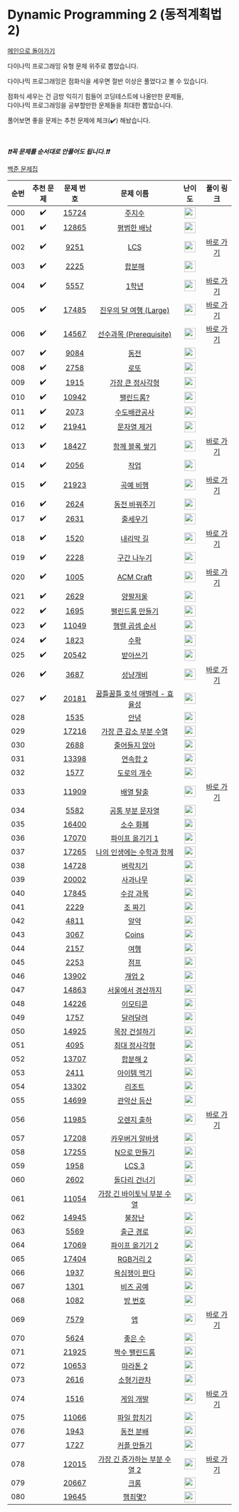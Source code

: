 # Dynamic Programming 2 (동적계획법 2)

[메인으로 돌아가기](https://github.com/tony9402/baekjoon)

다이나믹 프로그래밍 유형 문제 위주로 뽑았습니다.

다이나믹 프로그래밍은 점화식을 세우면 절반 이상은 풀었다고 볼 수 있습니다.

점화식 세우는 건 금방 익히기 힘들어 코딩테스트에 나올만한 문제들,   
다이나믹 프로그래밍을 공부할만한 문제들을 최대한 뽑았습니다.

풀어보면 좋을 문제는 추천 문제에 체크(:heavy_check_mark:) 해놨습니다.

<br>

***❗️❗️꼭 문제를 순서대로 안풀어도 됩니다.❗️❗️***

[백준 문제집](https://www.acmicpc.net/workbook/view/7021)


|순번|추천 문제|문제 번호|문제 이름|난이도|풀이 링크|
|:--:|:--:|:--:|:--:|:--:|:--:|
|000|:heavy_check_mark:|<a href="https://www.acmicpc.net/problem/15724" target="_blank">15724</a>|<a href="https://www.acmicpc.net/problem/15724" target="_blank">주지수</a>|<img height="25px" width="25px" src="https://static.solved.ac/tier_small/10.svg"/>||
|001|:heavy_check_mark:|<a href="https://www.acmicpc.net/problem/12865" target="_blank">12865</a>|<a href="https://www.acmicpc.net/problem/12865" target="_blank">평범한 배낭</a>|<img height="25px" width="25px" src="https://static.solved.ac/tier_small/11.svg"/>||
|002|:heavy_check_mark:|<a href="https://www.acmicpc.net/problem/9251" target="_blank">9251</a>|<a href="https://www.acmicpc.net/problem/9251" target="_blank">LCS</a>|<img height="25px" width="25px" src="https://static.solved.ac/tier_small/11.svg"/>|<a href="./../solution/dynamic_programming_2/9251" target="_blank">바로 가기</a>|
|003|:heavy_check_mark:|<a href="https://www.acmicpc.net/problem/2225" target="_blank">2225</a>|<a href="https://www.acmicpc.net/problem/2225" target="_blank">합분해</a>|<img height="25px" width="25px" src="https://static.solved.ac/tier_small/11.svg"/>||
|004|:heavy_check_mark:|<a href="https://www.acmicpc.net/problem/5557" target="_blank">5557</a>|<a href="https://www.acmicpc.net/problem/5557" target="_blank">1학년</a>|<img height="25px" width="25px" src="https://static.solved.ac/tier_small/11.svg"/>|<a href="./../solution/dynamic_programming_2/5557" target="_blank">바로 가기</a>|
|005|:heavy_check_mark:|<a href="https://www.acmicpc.net/problem/17485" target="_blank">17485</a>|<a href="https://www.acmicpc.net/problem/17485" target="_blank">진우의 달 여행 (Large)</a>|<img height="25px" width="25px" src="https://static.solved.ac/tier_small/11.svg"/>|<a href="./../solution/dynamic_programming_2/17485" target="_blank">바로 가기</a>|
|006|:heavy_check_mark:|<a href="https://www.acmicpc.net/problem/14567" target="_blank">14567</a>|<a href="https://www.acmicpc.net/problem/14567" target="_blank">선수과목 (Prerequisite)</a>|<img height="25px" width="25px" src="https://static.solved.ac/tier_small/11.svg"/>|<a href="./../solution/dynamic_programming_2/14567" target="_blank">바로 가기</a>|
|007|:heavy_check_mark:|<a href="https://www.acmicpc.net/problem/9084" target="_blank">9084</a>|<a href="https://www.acmicpc.net/problem/9084" target="_blank">동전</a>|<img height="25px" width="25px" src="https://static.solved.ac/tier_small/11.svg"/>||
|008|:heavy_check_mark:|<a href="https://www.acmicpc.net/problem/2758" target="_blank">2758</a>|<a href="https://www.acmicpc.net/problem/2758" target="_blank">로또</a>|<img height="25px" width="25px" src="https://static.solved.ac/tier_small/12.svg"/>||
|009|:heavy_check_mark:|<a href="https://www.acmicpc.net/problem/1915" target="_blank">1915</a>|<a href="https://www.acmicpc.net/problem/1915" target="_blank">가장 큰 정사각형</a>|<img height="25px" width="25px" src="https://static.solved.ac/tier_small/12.svg"/>||
|010|:heavy_check_mark:|<a href="https://www.acmicpc.net/problem/10942" target="_blank">10942</a>|<a href="https://www.acmicpc.net/problem/10942" target="_blank">팰린드롬?</a>|<img height="25px" width="25px" src="https://static.solved.ac/tier_small/12.svg"/>||
|011|:heavy_check_mark:|<a href="https://www.acmicpc.net/problem/2073" target="_blank">2073</a>|<a href="https://www.acmicpc.net/problem/2073" target="_blank">수도배관공사</a>|<img height="25px" width="25px" src="https://static.solved.ac/tier_small/12.svg"/>||
|012|:heavy_check_mark:|<a href="https://www.acmicpc.net/problem/21941" target="_blank">21941</a>|<a href="https://www.acmicpc.net/problem/21941" target="_blank">문자열 제거</a>|<img height="25px" width="25px" src="https://static.solved.ac/tier_small/12.svg"/>||
|013|:heavy_check_mark:|<a href="https://www.acmicpc.net/problem/18427" target="_blank">18427</a>|<a href="https://www.acmicpc.net/problem/18427" target="_blank">함께 블록 쌓기</a>|<img height="25px" width="25px" src="https://static.solved.ac/tier_small/12.svg"/>|<a href="./../solution/dynamic_programming_2/18427" target="_blank">바로 가기</a>|
|014|:heavy_check_mark:|<a href="https://www.acmicpc.net/problem/2056" target="_blank">2056</a>|<a href="https://www.acmicpc.net/problem/2056" target="_blank">작업</a>|<img height="25px" width="25px" src="https://static.solved.ac/tier_small/12.svg"/>||
|015|:heavy_check_mark:|<a href="https://www.acmicpc.net/problem/21923" target="_blank">21923</a>|<a href="https://www.acmicpc.net/problem/21923" target="_blank">곡예 비행</a>|<img height="25px" width="25px" src="https://static.solved.ac/tier_small/12.svg"/>|<a href="./../solution/dynamic_programming_2/21923" target="_blank">바로 가기</a>|
|016|:heavy_check_mark:|<a href="https://www.acmicpc.net/problem/2624" target="_blank">2624</a>|<a href="https://www.acmicpc.net/problem/2624" target="_blank">동전 바꿔주기</a>|<img height="25px" width="25px" src="https://static.solved.ac/tier_small/12.svg"/>||
|017|:heavy_check_mark:|<a href="https://www.acmicpc.net/problem/2631" target="_blank">2631</a>|<a href="https://www.acmicpc.net/problem/2631" target="_blank">줄세우기</a>|<img height="25px" width="25px" src="https://static.solved.ac/tier_small/12.svg"/>||
|018|:heavy_check_mark:|<a href="https://www.acmicpc.net/problem/1520" target="_blank">1520</a>|<a href="https://www.acmicpc.net/problem/1520" target="_blank">내리막 길</a>|<img height="25px" width="25px" src="https://static.solved.ac/tier_small/13.svg"/>|<a href="./../solution/dynamic_programming_2/1520" target="_blank">바로 가기</a>|
|019|:heavy_check_mark:|<a href="https://www.acmicpc.net/problem/2228" target="_blank">2228</a>|<a href="https://www.acmicpc.net/problem/2228" target="_blank">구간 나누기</a>|<img height="25px" width="25px" src="https://static.solved.ac/tier_small/13.svg"/>||
|020|:heavy_check_mark:|<a href="https://www.acmicpc.net/problem/1005" target="_blank">1005</a>|<a href="https://www.acmicpc.net/problem/1005" target="_blank">ACM Craft</a>|<img height="25px" width="25px" src="https://static.solved.ac/tier_small/13.svg"/>|<a href="./../solution/dynamic_programming_2/1005" target="_blank">바로 가기</a>|
|021|:heavy_check_mark:|<a href="https://www.acmicpc.net/problem/2629" target="_blank">2629</a>|<a href="https://www.acmicpc.net/problem/2629" target="_blank">양팔저울</a>|<img height="25px" width="25px" src="https://static.solved.ac/tier_small/13.svg"/>||
|022|:heavy_check_mark:|<a href="https://www.acmicpc.net/problem/1695" target="_blank">1695</a>|<a href="https://www.acmicpc.net/problem/1695" target="_blank">팰린드롬 만들기</a>|<img height="25px" width="25px" src="https://static.solved.ac/tier_small/13.svg"/>||
|023|:heavy_check_mark:|<a href="https://www.acmicpc.net/problem/11049" target="_blank">11049</a>|<a href="https://www.acmicpc.net/problem/11049" target="_blank">행렬 곱셈 순서</a>|<img height="25px" width="25px" src="https://static.solved.ac/tier_small/13.svg"/>||
|024|:heavy_check_mark:|<a href="https://www.acmicpc.net/problem/1823" target="_blank">1823</a>|<a href="https://www.acmicpc.net/problem/1823" target="_blank">수확</a>|<img height="25px" width="25px" src="https://static.solved.ac/tier_small/13.svg"/>||
|025|:heavy_check_mark:|<a href="https://www.acmicpc.net/problem/20542" target="_blank">20542</a>|<a href="https://www.acmicpc.net/problem/20542" target="_blank">받아쓰기</a>|<img height="25px" width="25px" src="https://static.solved.ac/tier_small/13.svg"/>||
|026|:heavy_check_mark:|<a href="https://www.acmicpc.net/problem/3687" target="_blank">3687</a>|<a href="https://www.acmicpc.net/problem/3687" target="_blank">성냥개비</a>|<img height="25px" width="25px" src="https://static.solved.ac/tier_small/14.svg"/>|<a href="./../solution/dynamic_programming_2/3687" target="_blank">바로 가기</a>|
|027|:heavy_check_mark:|<a href="https://www.acmicpc.net/problem/20181" target="_blank">20181</a>|<a href="https://www.acmicpc.net/problem/20181" target="_blank">꿈틀꿈틀 호석 애벌레 - 효율성</a>|<img height="25px" width="25px" src="https://static.solved.ac/tier_small/14.svg"/>||
|028||<a href="https://www.acmicpc.net/problem/1535" target="_blank">1535</a>|<a href="https://www.acmicpc.net/problem/1535" target="_blank">안녕</a>|<img height="25px" width="25px" src="https://static.solved.ac/tier_small/9.svg"/>||
|029||<a href="https://www.acmicpc.net/problem/17216" target="_blank">17216</a>|<a href="https://www.acmicpc.net/problem/17216" target="_blank">가장 큰 감소 부분 수열</a>|<img height="25px" width="25px" src="https://static.solved.ac/tier_small/9.svg"/>||
|030||<a href="https://www.acmicpc.net/problem/2688" target="_blank">2688</a>|<a href="https://www.acmicpc.net/problem/2688" target="_blank">줄어들지 않아</a>|<img height="25px" width="25px" src="https://static.solved.ac/tier_small/10.svg"/>||
|031||<a href="https://www.acmicpc.net/problem/13398" target="_blank">13398</a>|<a href="https://www.acmicpc.net/problem/13398" target="_blank">연속합 2</a>|<img height="25px" width="25px" src="https://static.solved.ac/tier_small/11.svg"/>||
|032||<a href="https://www.acmicpc.net/problem/1577" target="_blank">1577</a>|<a href="https://www.acmicpc.net/problem/1577" target="_blank">도로의 개수</a>|<img height="25px" width="25px" src="https://static.solved.ac/tier_small/11.svg"/>||
|033||<a href="https://www.acmicpc.net/problem/11909" target="_blank">11909</a>|<a href="https://www.acmicpc.net/problem/11909" target="_blank">배열 탈출</a>|<img height="25px" width="25px" src="https://static.solved.ac/tier_small/11.svg"/>|<a href="./../solution/dynamic_programming_2/11909" target="_blank">바로 가기</a>|
|034||<a href="https://www.acmicpc.net/problem/5582" target="_blank">5582</a>|<a href="https://www.acmicpc.net/problem/5582" target="_blank">공통 부분 문자열</a>|<img height="25px" width="25px" src="https://static.solved.ac/tier_small/11.svg"/>||
|035||<a href="https://www.acmicpc.net/problem/16400" target="_blank">16400</a>|<a href="https://www.acmicpc.net/problem/16400" target="_blank">소수 화폐</a>|<img height="25px" width="25px" src="https://static.solved.ac/tier_small/11.svg"/>||
|036||<a href="https://www.acmicpc.net/problem/17070" target="_blank">17070</a>|<a href="https://www.acmicpc.net/problem/17070" target="_blank">파이프 옮기기 1</a>|<img height="25px" width="25px" src="https://static.solved.ac/tier_small/11.svg"/>||
|037||<a href="https://www.acmicpc.net/problem/17265" target="_blank">17265</a>|<a href="https://www.acmicpc.net/problem/17265" target="_blank">나의 인생에는 수학과 함께</a>|<img height="25px" width="25px" src="https://static.solved.ac/tier_small/11.svg"/>||
|038||<a href="https://www.acmicpc.net/problem/14728" target="_blank">14728</a>|<a href="https://www.acmicpc.net/problem/14728" target="_blank">벼락치기</a>|<img height="25px" width="25px" src="https://static.solved.ac/tier_small/11.svg"/>||
|039||<a href="https://www.acmicpc.net/problem/20002" target="_blank">20002</a>|<a href="https://www.acmicpc.net/problem/20002" target="_blank">사과나무</a>|<img height="25px" width="25px" src="https://static.solved.ac/tier_small/11.svg"/>||
|040||<a href="https://www.acmicpc.net/problem/17845" target="_blank">17845</a>|<a href="https://www.acmicpc.net/problem/17845" target="_blank">수강 과목</a>|<img height="25px" width="25px" src="https://static.solved.ac/tier_small/11.svg"/>||
|041||<a href="https://www.acmicpc.net/problem/2229" target="_blank">2229</a>|<a href="https://www.acmicpc.net/problem/2229" target="_blank">조 짜기</a>|<img height="25px" width="25px" src="https://static.solved.ac/tier_small/11.svg"/>||
|042||<a href="https://www.acmicpc.net/problem/4811" target="_blank">4811</a>|<a href="https://www.acmicpc.net/problem/4811" target="_blank">알약</a>|<img height="25px" width="25px" src="https://static.solved.ac/tier_small/11.svg"/>||
|043||<a href="https://www.acmicpc.net/problem/3067" target="_blank">3067</a>|<a href="https://www.acmicpc.net/problem/3067" target="_blank">Coins</a>|<img height="25px" width="25px" src="https://static.solved.ac/tier_small/11.svg"/>||
|044||<a href="https://www.acmicpc.net/problem/2157" target="_blank">2157</a>|<a href="https://www.acmicpc.net/problem/2157" target="_blank">여행</a>|<img height="25px" width="25px" src="https://static.solved.ac/tier_small/12.svg"/>||
|045||<a href="https://www.acmicpc.net/problem/2253" target="_blank">2253</a>|<a href="https://www.acmicpc.net/problem/2253" target="_blank">점프</a>|<img height="25px" width="25px" src="https://static.solved.ac/tier_small/12.svg"/>||
|046||<a href="https://www.acmicpc.net/problem/13902" target="_blank">13902</a>|<a href="https://www.acmicpc.net/problem/13902" target="_blank">개업 2</a>|<img height="25px" width="25px" src="https://static.solved.ac/tier_small/12.svg"/>||
|047||<a href="https://www.acmicpc.net/problem/14863" target="_blank">14863</a>|<a href="https://www.acmicpc.net/problem/14863" target="_blank">서울에서 경산까지</a>|<img height="25px" width="25px" src="https://static.solved.ac/tier_small/12.svg"/>||
|048||<a href="https://www.acmicpc.net/problem/14226" target="_blank">14226</a>|<a href="https://www.acmicpc.net/problem/14226" target="_blank">이모티콘</a>|<img height="25px" width="25px" src="https://static.solved.ac/tier_small/12.svg"/>||
|049||<a href="https://www.acmicpc.net/problem/1757" target="_blank">1757</a>|<a href="https://www.acmicpc.net/problem/1757" target="_blank">달려달려</a>|<img height="25px" width="25px" src="https://static.solved.ac/tier_small/12.svg"/>||
|050||<a href="https://www.acmicpc.net/problem/14925" target="_blank">14925</a>|<a href="https://www.acmicpc.net/problem/14925" target="_blank">목장 건설하기</a>|<img height="25px" width="25px" src="https://static.solved.ac/tier_small/12.svg"/>||
|051||<a href="https://www.acmicpc.net/problem/4095" target="_blank">4095</a>|<a href="https://www.acmicpc.net/problem/4095" target="_blank">최대 정사각형</a>|<img height="25px" width="25px" src="https://static.solved.ac/tier_small/12.svg"/>||
|052||<a href="https://www.acmicpc.net/problem/13707" target="_blank">13707</a>|<a href="https://www.acmicpc.net/problem/13707" target="_blank">합분해 2</a>|<img height="25px" width="25px" src="https://static.solved.ac/tier_small/12.svg"/>||
|053||<a href="https://www.acmicpc.net/problem/2411" target="_blank">2411</a>|<a href="https://www.acmicpc.net/problem/2411" target="_blank">아이템 먹기</a>|<img height="25px" width="25px" src="https://static.solved.ac/tier_small/12.svg"/>||
|054||<a href="https://www.acmicpc.net/problem/13302" target="_blank">13302</a>|<a href="https://www.acmicpc.net/problem/13302" target="_blank">리조트</a>|<img height="25px" width="25px" src="https://static.solved.ac/tier_small/12.svg"/>||
|055||<a href="https://www.acmicpc.net/problem/14699" target="_blank">14699</a>|<a href="https://www.acmicpc.net/problem/14699" target="_blank">관악산 등산</a>|<img height="25px" width="25px" src="https://static.solved.ac/tier_small/12.svg"/>||
|056||<a href="https://www.acmicpc.net/problem/11985" target="_blank">11985</a>|<a href="https://www.acmicpc.net/problem/11985" target="_blank">오렌지 출하</a>|<img height="25px" width="25px" src="https://static.solved.ac/tier_small/12.svg"/>|<a href="./../solution/dynamic_programming_2/11985" target="_blank">바로 가기</a>|
|057||<a href="https://www.acmicpc.net/problem/17208" target="_blank">17208</a>|<a href="https://www.acmicpc.net/problem/17208" target="_blank">카우버거 알바생</a>|<img height="25px" width="25px" src="https://static.solved.ac/tier_small/12.svg"/>||
|058||<a href="https://www.acmicpc.net/problem/17255" target="_blank">17255</a>|<a href="https://www.acmicpc.net/problem/17255" target="_blank">N으로 만들기</a>|<img height="25px" width="25px" src="https://static.solved.ac/tier_small/12.svg"/>||
|059||<a href="https://www.acmicpc.net/problem/1958" target="_blank">1958</a>|<a href="https://www.acmicpc.net/problem/1958" target="_blank">LCS 3</a>|<img height="25px" width="25px" src="https://static.solved.ac/tier_small/12.svg"/>||
|060||<a href="https://www.acmicpc.net/problem/2602" target="_blank">2602</a>|<a href="https://www.acmicpc.net/problem/2602" target="_blank">돌다리 건너기</a>|<img height="25px" width="25px" src="https://static.solved.ac/tier_small/12.svg"/>||
|061||<a href="https://www.acmicpc.net/problem/11054" target="_blank">11054</a>|<a href="https://www.acmicpc.net/problem/11054" target="_blank">가장 긴 바이토닉 부분 수열</a>|<img height="25px" width="25px" src="https://static.solved.ac/tier_small/12.svg"/>||
|062||<a href="https://www.acmicpc.net/problem/14945" target="_blank">14945</a>|<a href="https://www.acmicpc.net/problem/14945" target="_blank">불장난</a>|<img height="25px" width="25px" src="https://static.solved.ac/tier_small/12.svg"/>||
|063||<a href="https://www.acmicpc.net/problem/5569" target="_blank">5569</a>|<a href="https://www.acmicpc.net/problem/5569" target="_blank">출근 경로</a>|<img height="25px" width="25px" src="https://static.solved.ac/tier_small/12.svg"/>||
|064||<a href="https://www.acmicpc.net/problem/17069" target="_blank">17069</a>|<a href="https://www.acmicpc.net/problem/17069" target="_blank">파이프 옮기기 2</a>|<img height="25px" width="25px" src="https://static.solved.ac/tier_small/12.svg"/>||
|065||<a href="https://www.acmicpc.net/problem/17404" target="_blank">17404</a>|<a href="https://www.acmicpc.net/problem/17404" target="_blank">RGB거리 2</a>|<img height="25px" width="25px" src="https://static.solved.ac/tier_small/12.svg"/>||
|066||<a href="https://www.acmicpc.net/problem/1937" target="_blank">1937</a>|<a href="https://www.acmicpc.net/problem/1937" target="_blank">욕심쟁이 판다</a>|<img height="25px" width="25px" src="https://static.solved.ac/tier_small/13.svg"/>||
|067||<a href="https://www.acmicpc.net/problem/1301" target="_blank">1301</a>|<a href="https://www.acmicpc.net/problem/1301" target="_blank">비즈 공예</a>|<img height="25px" width="25px" src="https://static.solved.ac/tier_small/13.svg"/>||
|068||<a href="https://www.acmicpc.net/problem/1082" target="_blank">1082</a>|<a href="https://www.acmicpc.net/problem/1082" target="_blank">방 번호</a>|<img height="25px" width="25px" src="https://static.solved.ac/tier_small/13.svg"/>||
|069||<a href="https://www.acmicpc.net/problem/7579" target="_blank">7579</a>|<a href="https://www.acmicpc.net/problem/7579" target="_blank">앱</a>|<img height="25px" width="25px" src="https://static.solved.ac/tier_small/13.svg"/>|<a href="./../solution/dynamic_programming_2/7579" target="_blank">바로 가기</a>|
|070||<a href="https://www.acmicpc.net/problem/5624" target="_blank">5624</a>|<a href="https://www.acmicpc.net/problem/5624" target="_blank">좋은 수</a>|<img height="25px" width="25px" src="https://static.solved.ac/tier_small/13.svg"/>||
|071||<a href="https://www.acmicpc.net/problem/21925" target="_blank">21925</a>|<a href="https://www.acmicpc.net/problem/21925" target="_blank">짝수 팰린드롬</a>|<img height="25px" width="25px" src="https://static.solved.ac/tier_small/13.svg"/>||
|072||<a href="https://www.acmicpc.net/problem/10653" target="_blank">10653</a>|<a href="https://www.acmicpc.net/problem/10653" target="_blank">마라톤 2</a>|<img height="25px" width="25px" src="https://static.solved.ac/tier_small/13.svg"/>||
|073||<a href="https://www.acmicpc.net/problem/2616" target="_blank">2616</a>|<a href="https://www.acmicpc.net/problem/2616" target="_blank">소형기관차</a>|<img height="25px" width="25px" src="https://static.solved.ac/tier_small/13.svg"/>||
|074||<a href="https://www.acmicpc.net/problem/1516" target="_blank">1516</a>|<a href="https://www.acmicpc.net/problem/1516" target="_blank">게임 개발</a>|<img height="25px" width="25px" src="https://static.solved.ac/tier_small/13.svg"/>|<a href="./../solution/dynamic_programming_2/1516" target="_blank">바로 가기</a>|
|075||<a href="https://www.acmicpc.net/problem/11066" target="_blank">11066</a>|<a href="https://www.acmicpc.net/problem/11066" target="_blank">파일 합치기</a>|<img height="25px" width="25px" src="https://static.solved.ac/tier_small/13.svg"/>||
|076||<a href="https://www.acmicpc.net/problem/1943" target="_blank">1943</a>|<a href="https://www.acmicpc.net/problem/1943" target="_blank">동전 분배</a>|<img height="25px" width="25px" src="https://static.solved.ac/tier_small/14.svg"/>||
|077||<a href="https://www.acmicpc.net/problem/1727" target="_blank">1727</a>|<a href="https://www.acmicpc.net/problem/1727" target="_blank">커플 만들기</a>|<img height="25px" width="25px" src="https://static.solved.ac/tier_small/14.svg"/>||
|078||<a href="https://www.acmicpc.net/problem/12015" target="_blank">12015</a>|<a href="https://www.acmicpc.net/problem/12015" target="_blank">가장 긴 증가하는 부분 수열 2</a>|<img height="25px" width="25px" src="https://static.solved.ac/tier_small/14.svg"/>|<a href="./../solution/dynamic_programming_2/12015" target="_blank">바로 가기</a>|
|079||<a href="https://www.acmicpc.net/problem/20667" target="_blank">20667</a>|<a href="https://www.acmicpc.net/problem/20667" target="_blank">크롬</a>|<img height="25px" width="25px" src="https://static.solved.ac/tier_small/15.svg"/>||
|080||<a href="https://www.acmicpc.net/problem/19645" target="_blank">19645</a>|<a href="https://www.acmicpc.net/problem/19645" target="_blank">햄최몇?</a>|<img height="25px" width="25px" src="https://static.solved.ac/tier_small/15.svg"/>||